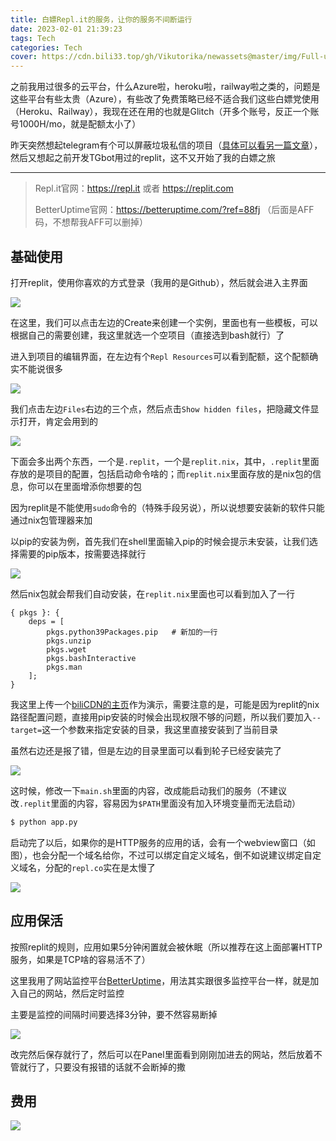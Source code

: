 ```yaml
---
title: 白嫖Repl.it的服务，让你的服务不间断运行
date: 2023-02-01 21:39:23
tags: Tech
categories: Tech
cover: https://cdn.bili33.top/gh/Vikutorika/newassets@master/img/Full-use-of-replit/msedge-20230201-214059.png
---
```


之前我用过很多的云平台，什么Azure啦，heroku啦，railway啦之类的，问题是这些平台有些太贵（Azure），有些改了免费策略已经不适合我们这些白嫖党使用（Heroku、Railway），我现在还在用的也就是Glitch（开多个账号，反正一个账号1000H/mo，就是配额太小了）

昨天突然想起telegram有个可以屏蔽垃圾私信的项目（[具体可以看另一篇文章](/posts/Use-telegram-with-pagermaid)），然后又想起之前开发TGbot用过的replit，这不又开始了我的白嫖之旅

---

> Repl.it官网：https://repl.it 或者 https://replit.com
>
> BetterUptime官网：https://betteruptime.com/?ref=88fj （后面是AFF码，不想帮我AFF可以删掉）

## 基础使用

打开replit，使用你喜欢的方式登录（我用的是Github），然后就会进入主界面

![](https://cdn.bili33.top/gh/Vikutorika/newassets@master/img/Full-use-of-replit/msedge-20230201-214059.png)

在这里，我们可以点击左边的Create来创建一个实例，里面也有一些模板，可以根据自己的需要创建，我这里就选一个空项目（直接选到bash就行）了

进入到项目的编辑界面，在左边有个`Repl Resources`可以看到配额，这个配额确实不能说很多

![](https://cdn.bili33.top/gh/Vikutorika/newassets@master/img/Full-use-of-replit/msedge-20230202-095400.png)

我们点击左边`Files`右边的三个点，然后点击`Show hidden files`，把隐藏文件显示打开，肯定会用到的

![](https://cdn.bili33.top/gh/Vikutorika/newassets@master/img/Full-use-of-replit/msedge-20230202-095535.png)

下面会多出两个东西，一个是`.replit`，一个是`replit.nix`，其中，`.replit`里面存放的是项目的配置，包括启动命令啥的；而`replit.nix`里面存放的是nix包的信息，你可以在里面增添你想要的包

因为replit是不能使用`sudo`命令的（特殊手段另说），所以说想要安装新的软件只能通过nix包管理器来加

以pip的安装为例，首先我们在shell里面输入pip的时候会提示未安装，让我们选择需要的pip版本，按需要选择就行

![](https://cdn.bili33.top/gh/Vikutorika/newassets@master/img/Full-use-of-replit/msedge-20230202-100341.png)

然后nix包就会帮我们自动安装，在`replit.nix`里面也可以看到加入了一行

```properties
{ pkgs }: {
    deps = [
        pkgs.python39Packages.pip	# 新加的一行
        pkgs.unzip
        pkgs.wget
        pkgs.bashInteractive
        pkgs.man
    ];
}
```

我这里上传一个[biliCDN的主页](https://cdn.bili33.top)作为演示，需要注意的是，可能是因为replit的nix路径配置问题，直接用pip安装的时候会出现权限不够的问题，所以我们要加入`--target=`这一个参数来指定安装的目录，我这里直接安装到了当前目录

虽然右边还是报了错，但是左边的目录里面可以看到轮子已经安装完了

![](https://cdn.bili33.top/gh/Vikutorika/newassets@master/img/Full-use-of-replit/ERRmsedge-20230202-101440.png)

这时候，修改一下`main.sh`里面的内容，改成能启动我们的服务（不建议改`.replit`里面的内容，容易因为`$PATH`里面没有加入环境变量而无法启动）

```bash
$ python app.py
```

启动完了以后，如果你的是HTTP服务的应用的话，会有一个webview窗口（如图），也会分配一个域名给你，不过可以绑定自定义域名，倒不如说建议绑定自定义域名，分配的`repl.co`实在是太慢了

![](https://cdn.bili33.top/gh/Vikutorika/newassets@master/img/Full-use-of-replit/msedge-20230202-104053.png)

## 应用保活

按照replit的规则，应用如果5分钟闲置就会被休眠（所以推荐在这上面部署HTTP服务，如果是TCP啥的容易活不了）

这里我用了网站监控平台[BetterUptime](https://betteruptime.com/?ref=88fj)，用法其实跟很多监控平台一样，就是加入自己的网站，然后定时监控

主要是监控的间隔时间要选择3分钟，要不然容易断掉

![](https://cdn.bili33.top/gh/Vikutorika/newassets@master/img/Full-use-of-replit/msedge-20230202-105227.png)

改完然后保存就行了，然后可以在Panel里面看到刚刚加进去的网站，然后放着不管就行了，只要没有报错的话就不会断掉的撒

## 费用

![](https://cdn.bili33.top/gh/Vikutorika/newassets@master/img/Full-use-of-replit/msedge-20230202-110026.png)
